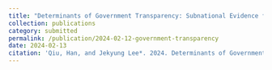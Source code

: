 ```yaml
---
title: "Determinants of Government Transparency: Subnational Evidence from China."
collection: publications
category: submitted
permalink: /publication/2024-02-12-government-transparency
date: 2024-02-13
citation: 'Qiu, Han, and Jekyung Lee*. 2024. Determinants of Government Transparency: Subnational Evidence from China.'
---
```

